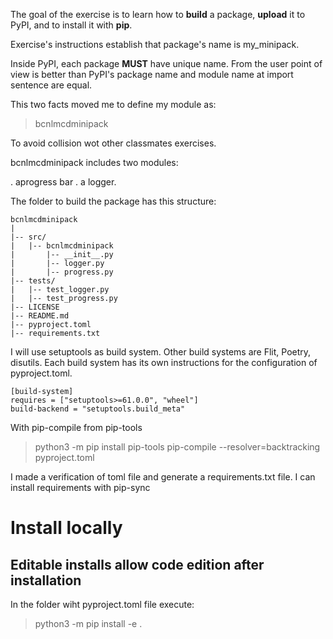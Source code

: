 The goal of the exercise is to learn how to **build** a package, **upload** it
to PyPI, and to install it with **pip**.

Exercise's instructions establish that package's name is my_minipack.

Inside PyPI, each package **MUST** have unique name.
From the user point of view is better than PyPI's package name and module name
at import sentence are equal.


This two facts moved me to define my module as:

> bcnlmcdminipack

To avoid collision wot other classmates exercises.

bcnlmcdminipack includes two modules:


. aprogress bar
. a logger.

The folder to build the package has this structure:


```
bcnlmcdminipack
|
|-- src/
|   |-- bcnlmcdminipack
|       |-- __init__.py
|       |-- logger.py
|       |-- progress.py
|-- tests/
|   |-- test_logger.py
|   |-- test_progress.py
|-- LICENSE
|-- README.md
|-- pyproject.toml
|-- requirements.txt
```
I will use setuptools as build system. Other build systems are Flit, Poetry, 
disutils. Each build system has its own instructions for the configuration of pyproject.toml.

```
[build-system]
requires = ["setuptools>=61.0.0", "wheel"]
build-backend = "setuptools.build_meta"
```



With pip-compile from pip-tools
> python3 -m pip install pip-tools
> pip-compile --resolver=backtracking pyproject.toml 

I made a verification of toml file and generate a requirements.txt file.
I can install requirements with pip-sync

# Install locally
## Editable installs allow code edition after installation

In the folder wiht pyproject.toml file execute:

> python3 -m pip install -e .
 
